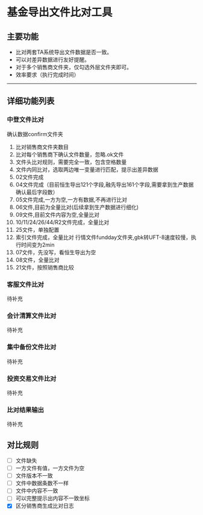 # 基金导出文件比对工具
## 主要功能

* 比对两套TA系统导出文件数据是否一致。
* 可以对差异数据进行友好提醒。
* 对于多个销售商文件夹，仅勾选外层文件夹即可。
* 效率要求（执行完成时间）
***
## 详细功能列表
### 中登文件比对  
确认数据confirm文件夹
1. 比对销售商文件夹数目
2. 比对每个销售商下确认文件数量，忽略.ok文件
3. 文件头比对规则，需要完全一致，包含空格数量
4. 文件内同比对，选取两边唯一变量进行匹配，提示出差异数据
5. 02文件完成
6. 04文件完成（目前恒生导出121个字段,融先导出161个字段,需要拿到生产数据确认最后字段数）
7. 05文件完成,一方为空,一方有数据,不再进行比对
8. 06文件,目前为全量比对(后续拿到生产数据进行细化)
9. 09文件,目前文件内容为空,全量比对
10. 10/11/24/26/44/R2文件完成，全量比对
11. 25文件，单独配置
12. 索引文件完成，全量比对
行情文件fundday文件夹,gbk转UFT-8速度较慢，执行时间变为2min
1. 07文件，先没写，看恒生导出为空
2. 08文件，全量比对
3. 21文件，按照销售商比较
### 客服文件比对
待补充
### 会计清算文件比对
待补充
### 集中备份文件比对
待补充
### 投资交易文件比对
待补充
### 比对结果输出
待补充

## 对比规则
- [ ] 文件缺失
- [ ] 一方文件有值，一方文件为空
- [ ] 文件版本不一致
- [ ] 文件中数据条数不一样
- [ ] 文件中内容不一致
- [ ] 可以完整提示出内容不一致坐标
- [x] 区分销售商生成比对日志